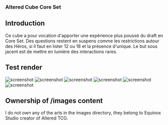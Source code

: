 ### Altered Cube Core Set

## Introduction

Ce cube a pour vocation d'apporter une expérience plus poussé du draft en Core
Set. Des questions restent en suspens comme les restrictions autour des Héros,
si il faut en lister 12 ou 18 et la présence d'unique. Le but sous jacent est
de mettre en lumière des interactions rares.

## Test render

![screenshot](images/cube_axiom.jpg)
![screenshot](images/cube_bravos.jpg)
![screenshot](images/cube_lyra.jpg)
![screenshot](images/cube_muna.jpg)
![screenshot](images/cube_ordis.jpg)
![screenshot](images/cube_yzmir.jpg)

## Ownership of /images content

I do not own any of the arts in the images directory, they belong to Equinox
Studio creator of Altered TCG.
